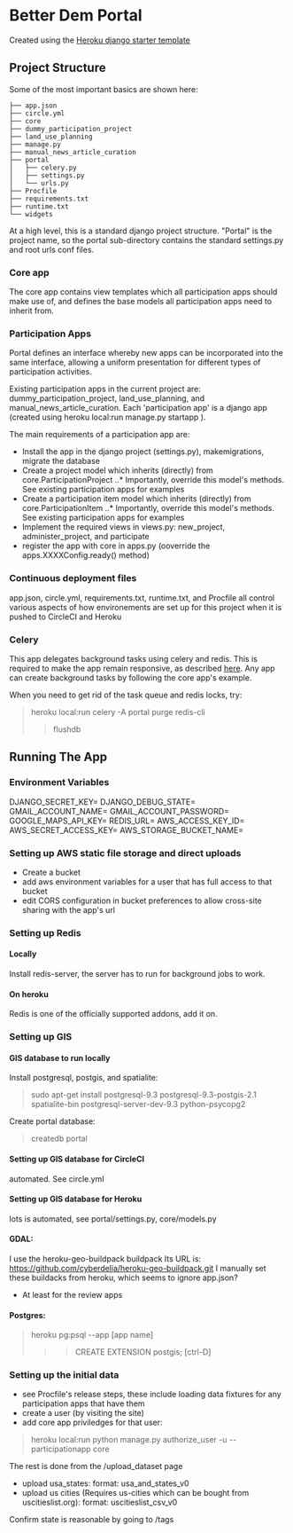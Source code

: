 # Better Dem Portal

Created using the [Heroku django starter template](https://github.com/heroku/heroku-django-template/)

## Project Structure

Some of the most important basics are shown here:

```
├── app.json
├── circle.yml
├── core
├── dummy_participation_project
├── land_use_planning
├── manage.py
├── manual_news_article_curation
├── portal
│   ├── celery.py
│   ├── settings.py
│   └── urls.py
├── Procfile
├── requirements.txt
├── runtime.txt
└── widgets
```

At a high level, this is a standard django project structure.
"Portal" is the project name, so the portal sub-directory contains the standard settings.py and root urls conf files.

### Core app
The core app contains view templates which all participation apps should make use of, and defines the base models all participation apps need to inherit from.

### Participation Apps
Portal defines an interface whereby new apps can be incorporated into the same interface, allowing a uniform presentation for different types of participation activities.

Existing participation apps in the current project are: dummy_participation_project, land_use_planning, and manual_news_article_curation.
Each 'participation app' is a django app (created using heroku local:run manage.py startapp <appname>).

The main requirements of a participation app are:
* Install the app in the django project (settings.py), makemigrations, migrate the database
* Create a project model which inherits (directly) from core.ParticipationProject
..* Importantly, override this model's methods. See existing participation apps for examples
* Create a participation item model which inherits (directly) from core.ParticipationItem
..* Importantly, override this model's methods. See existing participation apps for examples
* Implement the required views in views.py: new_project, administer_project, and participate
* register the app with core in apps.py (ooverride the apps.XXXXConfig.ready() method)

### Continuous deployment files
app.json, circle.yml, requirements.txt, runtime.txt, and Procfile all control various aspects of how environements are set up for this project when it is pushed to CircleCI and Heroku

### Celery
This app delegates background tasks using celery and redis.
This is required to make the app remain responsive, as described [here](https://devcenter.heroku.com/articles/background-jobs-queueing).
Any app can create background tasks by following the core app's example.

When you need to get rid of the task queue and redis locks, try:
> heroku local:run celery -A portal purge
> redis-cli
>> flushdb

## Running The App

### Environment Variables

DJANGO_SECRET_KEY=
DJANGO_DEBUG_STATE=
GMAIL_ACCOUNT_NAME=
GMAIL_ACCOUNT_PASSWORD=
GOOGLE_MAPS_API_KEY=
REDIS_URL=
AWS_ACCESS_KEY_ID=
AWS_SECRET_ACCESS_KEY=
AWS_STORAGE_BUCKET_NAME=

### Setting up AWS static file storage and direct uploads

 - Create a bucket
 - add aws environment variables for a user that has full access to that bucket
 - edit CORS configuration in bucket preferences to allow cross-site sharing with the app's url

### Setting up Redis

#### Locally
Install redis-server, the server has to run for background jobs to work.


#### On heroku
Redis is one of the officially supported addons, add it on.



### Setting up GIS 

#### GIS database to run locally

Install postgresql, postgis, and spatialite:

> sudo apt-get install postgresql-9.3 postgresql-9.3-postgis-2.1 spatialite-bin postgresql-server-dev-9.3 python-psycopg2

Create portal database:
> createdb portal

#### Setting up GIS database for CircleCI

automated. See circle.yml

#### Setting up GIS database for Heroku

lots is automated, see portal/settings.py, core/models.py

#### GDAL:

I use the heroku-geo-buildpack buildpack
Its URL is: https://github.com/cyberdelia/heroku-geo-buildpack.git
I manually set these buildacks from heroku, which seems to ignore app.json?
 - At least for the review apps

#### Postgres:

> heroku pg:psql --app [app name]
>>> CREATE EXTENSION postgis;
>>> [ctrl-D]


### Setting up the initial data
 - see Procfile's release steps, these include loading data fixtures for any participation apps that have them
 - create a user (by visiting the site)
 - add core app priviledges for that user:
> heroku local:run python manage.py authorize_user -u <username> --participationapp core

The rest is done from the /upload_dataset page

 - upload usa_states: format: usa_and_states_v0
 - upload us cities (Requires us-cities which can be bought from uscitieslist.org): format: uscitieslist_csv_v0

Confirm state is reasonable by going to /tags


